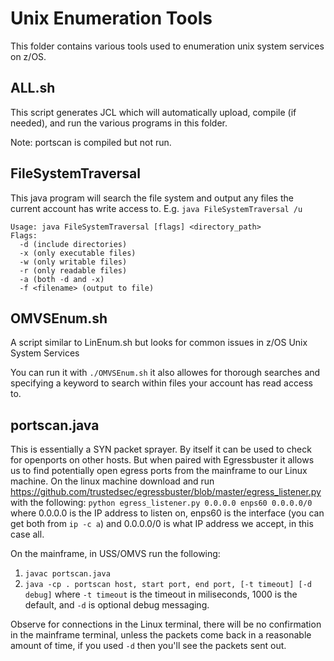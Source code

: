 # Unix Enumeration Tools

This folder contains various tools used to enumeration unix system services
on z/OS. 

## ALL.sh

This script generates JCL which will automatically upload, compile (if needed),
and run the various programs in this folder. 

Note: portscan is compiled but not run. 

## FileSystemTraversal

This java program will search the file system and output any files the current
account has write access to.  E.g. `java FileSystemTraversal /u`

```
Usage: java FileSystemTraversal [flags] <directory_path>
Flags:
  -d (include directories)
  -x (only executable files)
  -w (only writable files)
  -r (only readable files)
  -a (both -d and -x)
  -f <filename> (output to file)
```

## OMVSEnum.sh

A script similar to LinEnum.sh but looks for common issues in z/OS Unix System
Services

You can run it with `./OMVSEnum.sh` it also allowes for thorough searches and
specifying a keyword to search within files your account has read access
to. 

## portscan.java

This is essentially a SYN packet sprayer. By itself it can be used to check for openports on other hosts. But when paired with Egressbuster it allows us to find potentially open egress ports from the mainframe to our Linux machine. On the linux machine download and run https://github.com/trustedsec/egressbuster/blob/master/egress_listener.py with the following: `python egress_listener.py 0.0.0.0 enps60 0.0.0.0/0` where 0.0.0.0 is the IP address to listen on, enps60 is the interface (you can get both from `ip -c a`) and 0.0.0.0/0 is what IP address we accept, in this case all. 

On the mainframe, in USS/OMVS run the following:

1. `javac portscan.java`
2. `java -cp . portscan host, start port, end port, [-t timeout] [-d debug]` where `-t timeout` is the timeout in miliseconds, 1000 is the default, and `-d` is optional debug messaging. 

Observe for connections in the Linux terminal, there will be no confirmation in the mainframe terminal, unless the packets come back in a reasonable amount of time, if you used `-d` then you'll see the packets sent out. 

